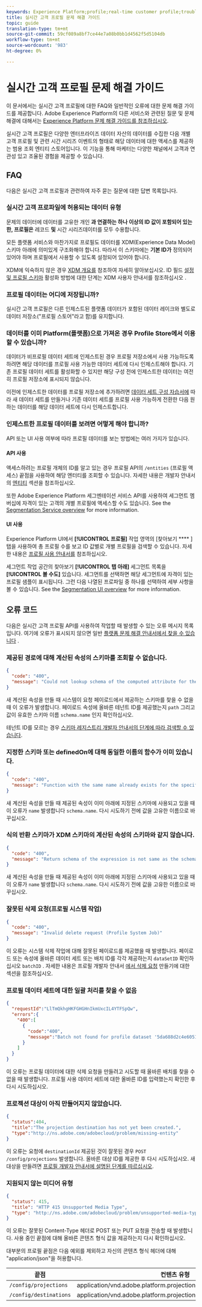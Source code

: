 ```yaml
---
keywords: Experience Platform;profile;real-time customer profile;troubleshooting;API
title: 실시간 고객 프로필 문제 해결 가이드
topic: guide
translation-type: tm+mt
source-git-commit: 59cf089a8bf7ce44e7a08b0bb1d4562f5d5104db
workflow-type: tm+mt
source-wordcount: '983'
ht-degree: 0%

---
```



# 실시간 고객 프로필 문제 해결 가이드

이 문서에서는 실시간 고객 프로필에 대한 FAQ와 일반적인 오류에 대한 문제 해결 가이드를 제공합니다. Adobe Experience Platform의 다른 서비스와 관련된 질문 및 문제 해결에 대해서는 [Experience Platform 문제 해결 가이드를 참조하십시오](../landing/troubleshooting.md).

실시간 고객 프로필은 다양한 엔터프라이즈 데이터 자산의 데이터를 수집한 다음 개별 고객 프로필 및 관련 시간 시리즈 이벤트의 형태로 해당 데이터에 대한 액세스를 제공하는 범용 조회 엔티티 스토어입니다. 이 기능을 통해 마케터는 다양한 채널에서 고객과 연관성 있고 조율된 경험을 제공할 수 있습니다.

## FAQ

다음은 실시간 고객 프로필과 관련하여 자주 묻는 질문에 대한 답변 목록입니다.

### 실시간 고객 프로파일에 허용되는 데이터 유형

문제의 데이터에 데이터를 고유한 개인 **과 연결하는 하나 이상의 ID 값이 포함되어 있는 한, 프로필은** 레코드 **및** 시간 시리즈데이터를 모두 수용합니다.

모든 플랫폼 서비스와 마찬가지로 프로필도 데이터를 XDM(Experience Data Model) 스키마 아래에 의미있게 구조화해야 합니다. 따라서 이 스키마에는 **기본 ID가** 정의되어 있어야 하며 프로필에서 사용할 수 있도록 설정되어 있어야 합니다.

XDM에 익숙하지 않은 경우 [XDM 개요를](../xdm/home.md) 참조하여 자세히 알아보십시오. ID 필드 [설정 및 프로필 스키마](../xdm/tutorials/create-schema-ui.md#identity-field) 활성화 방법에 대한 단계는 XDM 사용자 안내서를 참조하십시오 [](../xdm/tutorials/create-schema-ui.md#profile).

### 프로필 데이터는 어디에 저장됩니까?

실시간 고객 프로필은 다른 인제스트된 플랫폼 데이터가 포함된 데이터 레이크와 별도로 데이터 저장소(&quot;프로필 스토어&quot;라고 함)를 유지합니다.

### 데이터를 이미 Platform(플랫폼)으로 가져온 경우 Profile Store에서 이용할 수 있습니까?

데이터가 비프로필 데이터 세트에 인제스트된 경우 프로필 저장소에서 사용 가능하도록 하려면 해당 데이터를 프로필 사용 가능한 데이터 세트에 다시 인제스트해야 합니다. 기존 프로필 데이터 세트를 활성화할 수 있지만 해당 구성 전에 인제스트한 데이터는 여전히 프로필 저장소에 표시되지 않습니다.

이전에 인제스트한 데이터를 프로필 저장소에 추가하려면 [데이터 세트 구성 자습서에](./tutorials/dataset-configuration.md) 따라 새 데이터 세트를 만들거나 기존 데이터 세트를 프로필 사용 가능하게 전환한 다음 원하는 데이터를 해당 데이터 세트에 다시 인제스트합니다.

### 인제스트한 프로필 데이터를 보려면 어떻게 해야 합니까?

API 또는 UI 사용 여부에 따라 프로필 데이터를 보는 방법에는 여러 가지가 있습니다.

#### API 사용

액세스하려는 프로필 개체의 ID를 알고 있는 경우 프로필 API의 `/entities` (프로필 액세스) 끝점을 사용하여 해당 엔터티를 조회할 수 있습니다. 자세한 내용은 개발자 안내서의 [엔티티](./api/entities.md) 섹션을 참조하십시오.

또한 Adobe Experience Platform 세그멘테이션 서비스 API를 사용하여 세그먼트 멤버십에 자격이 있는 고객의 개별 프로필에 액세스할 수도 있습니다. See the [Segmentation Service overview](../segmentation/home.md) for more information.

#### UI 사용

Experience Platform UI에서 **[!UICONTROL 프로필]** 작업 영역의 [찾아보기 **** ] 탭을 사용하여 총 프로필 수를 보고 ID 값별로 개별 프로필을 검색할 수 있습니다. 자세한 내용은 [프로필 사용 안내서를](./ui/user-guide.md) 참조하십시오.

세그먼트 작업 공간의 찾아보기 **[!UICONTROL 탭 아래]** 세그먼트 목록을 **[!UICONTROL 볼 수도]** 있습니다. 세그먼트를 선택하면 해당 세그먼트에 자격이 있는 프로필 샘플이 표시됩니다. 그런 다음 나열된 프로파일 중 하나를 선택하여 세부 사항을 볼 수 있습니다. See the [Segmentation UI overview](../segmentation/ui/overview.md) for more information.

## 오류 코드

다음은 실시간 고객 프로필 API를 사용하여 작업할 때 발생할 수 있는 오류 메시지 목록입니다. 여기에 오류가 표시되지 않으면 일반 [플랫폼 문제 해결 안내서에서 찾을 수 있습니다](../landing/troubleshooting.md) .

### 제공된 경로에 대해 계산된 속성의 스키마를 조회할 수 없습니다.

```json
{
  "code": "400",
  "message": "Could not lookup schema of the computed attribute for the provided path"
}
```

새 계산된 속성을 만들 때 시스템이 요청 페이로드에서 제공하는 스키마를 찾을 수 없을 때 이 오류가 발생합니다. 페이로드 속성에 올바른 테넌트 ID를 제공했는지 `path` 그리고 값이 유효한 스키마 이름 `schema.name` 인지 확인하십시오.

테넌트 ID를 모르는 경우 [스키마 레지스트리 개발자 안내서의 단계에 따라 검색할 수 있습니다](../xdm/api/getting-started.md).

### 지정한 스키마 또는 definedOn에 대해 동일한 이름의 함수가 이미 있습니다.

```json
{
  "code": "400",
  "message": "Function with the same name already exists for the specified schema or definedOn"
}
```

새 계산된 속성을 만들 때 제공된 속성이 이미 아래에 지정된 스키마에 사용되고 있을 때 이 오류가 `name` 발생합니다 `schema.name`. 다시 시도하기 전에 값을 고유한 이름으로 바꾸십시오.

### 식의 반환 스키마가 XDM 스키마의 계산된 속성의 스키마와 같지 않습니다.

```json
{
  "code": "400",
  "message": "Return schema of the expression is not same as the schema of the computed attribute in the XDM schema"
}
```

새 계산된 속성을 만들 때 제공된 속성이 이미 아래에 지정된 스키마에 사용되고 있을 때 이 오류가 `name` 발생합니다 `schema.name`. 다시 시도하기 전에 값을 고유한 이름으로 바꾸십시오.

### 잘못된 삭제 요청(프로필 시스템 작업)

```json
{
  "code": "400",
  "message": "Invalid delete request (Profile System Job)"
}
```

이 오류는 시스템 삭제 작업에 대해 잘못된 페이로드를 제공했을 때 발생합니다. 페이로드 또는 속성에 올바른 데이터 세트 또는 배치 ID를 각각 제공하는지 `dataSetID` 확인하십시오 `batchID` . 자세한 내용은 프로필 개발자 안내서 [에서 삭제 요청](./api/profile-system-jobs.md#create-a-delete-request) 만들기에 대한 섹션을 참조하십시오.

### 프로필 데이터 세트에 대한 일괄 처리를 찾을 수 없음

```json
{
  "requestId":"LlTmQkhgHKFGHGHnIkmUxcIL4YTFSpQw",
  "errors":{
    "400":[
      {
        "code":"400",
        "message":"Batch not found for profile dataset '5da688d2c4e60518ad25b7b1'"
      }
    ]
  }
}
```

이 오류는 프로필 데이터에 대한 삭제 요청을 만들려고 시도할 때 올바른 배치를 찾을 수 없을 때 발생합니다. 프로필 사용 데이터 세트에 대한 올바른 ID를 입력했는지 확인한 후 다시 시도하십시오.

### 프로젝션 대상이 아직 만들어지지 않았습니다.

```json
{
  "status":404,
  "title":"The projection destination has not yet been created.",
  "type":"http://ns.adobe.com/adobecloud/problem/missing-entity"
}
```

이 오류는 요청에 `destinationId` 제공된 것이 잘못된 경우 `POST /config/projections` 발생합니다. 올바른 대상 ID를 제공한 후 다시 시도하십시오. 새 대상을 만들려면 [프로필 개발자 안내서에 설명된 단계를 따르십시오](./api/edge-projections.md#create-a-destination).

### 지원되지 않는 미디어 유형

```json
{
  "status": 415,
  "title": "HTTP 415 Unsupported Media Type",
  "type": "http://ns.adobe.com/adobecloud/problem/unsupported-media-type"
}
```

이 오류는 잘못된 Content-Type 헤더로 POST 또는 PUT 요청을 전송할 때 발생합니다. 사용 중인 끝점에 대해 올바른 콘텐츠 형식 값을 제공하는지 다시 확인하십시오.

대부분의 프로필 끝점은 다음 예외를 제외하고 자신의 콘텐츠 형식 헤더에 대해 &quot;application/json&quot;을 허용합니다.

| 끝점 | 컨텐츠 유형 |
| --- | --- |
| `/config/projections` | application/vnd.adobe.platform.projectionConfig+json;version=1 |
| `/config/destinations` | application/vnd.adobe.platform.projectionDestination+json;version=1 |